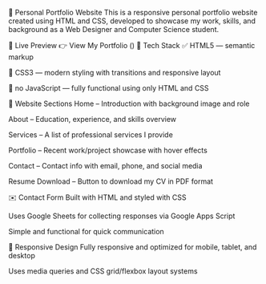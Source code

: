 💼 Personal Portfolio Website
This is a responsive personal portfolio website created using HTML and CSS, developed to showcase my work, skills, and background as a Web Designer and Computer Science student.

🔗 Live Preview
👉 View My Portfolio
()
🔧 Tech Stack
✅ HTML5 — semantic markup

🎨 CSS3 — modern styling with transitions and responsive layout

🚫 no JavaScript — fully functional using only HTML and CSS

📄 Website Sections
Home – Introduction with background image and role

About – Education, experience, and skills overview

Services – A list of professional services I provide

Portfolio – Recent work/project showcase with hover effects

Contact – Contact info with email, phone, and social media

Resume Download – Button to download my CV in PDF format

✉️ Contact Form
Built with HTML and styled with CSS

Uses Google Sheets for collecting responses via Google Apps Script

Simple and functional for quick communication

📱 Responsive Design
Fully responsive and optimized for mobile, tablet, and desktop

Uses media queries and CSS grid/flexbox layout systems


